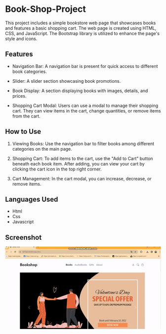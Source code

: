 <h1> Book-Shop-Project </h1>

This project includes a simple bookstore web page that showcases books and features a basic shopping cart. The web page is created using HTML, CSS, and JavaScript. The Bootstrap library is utilized to enhance the page's style and icons.

<h2> Features </h2>

- Navigation Bar: A navigation bar is present for quick access to different book categories.

- Slider: A slider section showcasing book promotions.

- Book Display: A section displaying books with images, details, and prices.

- Shopping Cart Modal: Users can use a modal to manage their shopping cart. They can view items in the cart, change quantities, or remove items from the cart.

<h2> How to Use </h2>

1. Viewing Books: Use the navigation bar to filter books among different categories on the main page.

2. Shopping Cart: To add items to the cart, use the "Add to Cart" button beneath each book item. After adding, you can view your cart by clicking the cart icon in the top right corner.

3. Cart Management: In the cart modal, you can increase, decrease, or remove items.

<h2> Languages Used </h2>

- Html
- Css
- Javascript

<h2> Screenshot </h2>

![screenshot](/book.gif)
